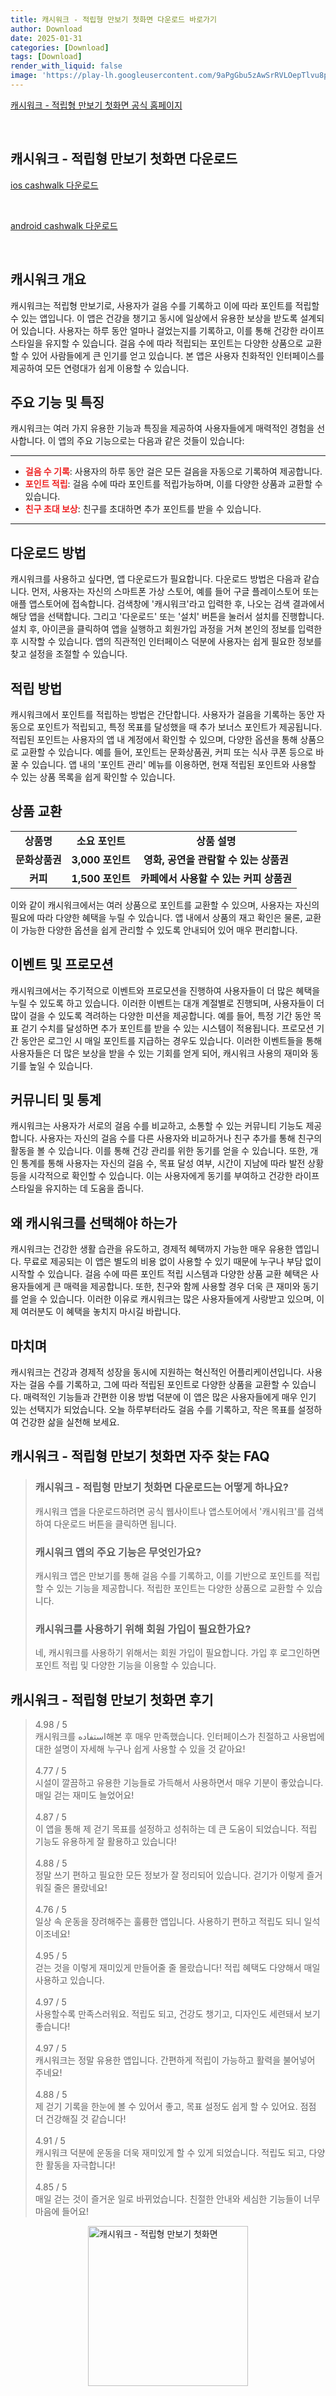 ```yaml
---
title: 캐시워크 - 적립형 만보기 첫화면 다운로드 바로가기
author: Download
date: 2025-01-31
categories: [Download]
tags: [Download]
render_with_liquid: false
image: 'https://play-lh.googleusercontent.com/9aPgGbu5zAwSrRVLOepTlvu8pFb7lY8riSM8A3R9fvtG1o-8H0nohyD_NB9N6lJP_7e-=s256-rw'
---
```

<p><a class='click-button' title='캐시워크 - 적립형 만보기 첫화면' href='https://cashwalk.com/' rel='nofollow'>캐시워크 - 적립형 만보기 첫화면 공식 홈페이지</a></p><br>
<h2 id='캐시워크 - 적립형 만보기 첫화면_다운로드'>캐시워크 - 적립형 만보기 첫화면 다운로드</h2>
<p><a class="click-button ios" title="cashwalk 다운로드" href="https://apps.apple.com/kr/app/%EC%BA%90%EC%8B%9C%EC%9B%8C%ED%81%AC-%EB%8F%88-%EB%B2%84%EB%8A%94-%EB%A7%8C%EB%B3%B4%EA%B8%B0/id1220307907" rel="nofollow">ios cashwalk 다운로드</a></p><br>
<p><a class="click-button android" title="cashwalk 다운로드" href="https://play.google.comhttps://play.google.com/store/apps/details?id=com.cashwalk.cashwalk" rel="nofollow">android cashwalk 다운로드</a></p><br>


<h2 id='캐시워크 개요'>캐시워크 개요</h2>

<p>캐시워크는 적립형 만보기로, 사용자가 걸음 수를 기록하고 이에 따라 포인트를 적립할 수 있는 앱입니다. 이 앱은 건강을 챙기고 동시에 일상에서 유용한 보상을 받도록 설계되어 있습니다. 사용자는 하루 동안 얼마나 걸었는지를 기록하고, 이를 통해 건강한 라이프스타일을 유지할 수 있습니다. 걸음 수에 따라 적립되는 포인트는 다양한 상품으로 교환할 수 있어 사람들에게 큰 인기를 얻고 있습니다. 본 앱은 사용자 친화적인 인터페이스를 제공하여 모든 연령대가 쉽게 이용할 수 있습니다.</p>

<h2 id='주요 기능 및 특징'>주요 기능 및 특징</h2>

<p>캐시워크는 여러 가지 유용한 기능과 특징을 제공하여 사용자들에게 매력적인 경험을 선사합니다. 이 앱의 주요 기능으로는 다음과 같은 것들이 있습니다:</p>

<hr />

<ul>
    <li><b><span style="color: #ee2323;">걸음 수 기록</span></b>: 사용자의 하루 동안 걸은 모든 걸음을 자동으로 기록하여 제공합니다.</li>
    <li><b><span style="color: #ee2323;">포인트 적립</span></b>: 걸음 수에 따라 포인트를 적립가능하며, 이를 다양한 상품과 교환할 수 있습니다.</li>
    <li><b><span style="color: #ee2323;">친구 초대 보상</span></b>: 친구를 초대하면 추가 포인트를 받을 수 있습니다.</li>
</ul>

<hr />

<h2 id='다운로드 방법'>다운로드 방법</h2>

<p>캐시워크를 사용하고 싶다면, 앱 다운로드가 필요합니다. 다운로드 방법은 다음과 같습니다. 먼저, 사용자는 자신의 스마트폰 가상 스토어, 예를 들어 구글 플레이스토어 또는 애플 앱스토어에 접속합니다. 검색창에 '캐시워크'라고 입력한 후, 나오는 검색 결과에서 해당 앱을 선택합니다. 그리고 '다운로드' 또는 '설치' 버튼을 눌러서 설치를 진행합니다. 설치 후, 아이콘을 클릭하여 앱을 실행하고 회원가입 과정을 거쳐 본인의 정보를 입력한 후 시작할 수 있습니다. 앱의 직관적인 인터페이스 덕분에 사용자는 쉽게 필요한 정보를 찾고 설정을 조절할 수 있습니다.</p>

<h2 id='적립 방법'>적립 방법</h2>

<p>캐시워크에서 포인트를 적립하는 방법은 간단합니다. 사용자가 걸음을 기록하는 동안 자동으로 포인트가 적립되고, 특정 목표를 달성했을 때 추가 보너스 포인트가 제공됩니다. 적립된 포인트는 사용자의 앱 내 계정에서 확인할 수 있으며, 다양한 옵션을 통해 상품으로 교환할 수 있습니다. 예를 들어, 포인트는 문화상품권, 커피 또는 식사 쿠폰 등으로 바꿀 수 있습니다. 앱 내의 '포인트 관리' 메뉴를 이용하면, 현재 적립된 포인트와 사용할 수 있는 상품 목록을 쉽게 확인할 수 있습니다.</p>

<h2 id='상품 교환'>상품 교환</h2>

<table>
    <tr>
        <td style="text-align: center; height: 17px;"><b>상품명</b></td>
        <td style="text-align: center; height: 17px;"><b>소요 포인트</b></td>
        <td style="text-align: center; height: 17px;"><b>상품 설명</b></td>
    </tr>
    <tr>
        <td style="text-align: center; height: 17px;"><b>문화상품권</b></td>
        <td style="text-align: center; height: 17px;"><b>3,000 포인트</b></td>
        <td style="text-align: center; height: 17px;"><b>영화, 공연을 관람할 수 있는 상품권</b></td>
    </tr>
    <tr>
        <td style="text-align: center; height: 17px;"><b>커피</b></td>
        <td style="text-align: center; height: 17px;"><b>1,500 포인트</b></td>
        <td style="text-align: center; height: 17px;"><b>카페에서 사용할 수 있는 커피 상품권</b></td>
    </tr>
</table>

<p>이와 같이 캐시워크에서는 여러 상품으로 포인트를 교환할 수 있으며, 사용자는 자신의 필요에 따라 다양한 혜택을 누릴 수 있습니다. 앱 내에서 상품의 재고 확인은 물론, 교환이 가능한 다양한 옵션을 쉽게 관리할 수 있도록 안내되어 있어 매우 편리합니다.</p>

<h2 id='이벤트 및 프로모션'>이벤트 및 프로모션</h2>

<p>캐시워크에서는 주기적으로 이벤트와 프로모션을 진행하여 사용자들이 더 많은 혜택을 누릴 수 있도록 하고 있습니다. 이러한 이벤트는 대개 계절별로 진행되며, 사용자들이 더 많이 걸을 수 있도록 격려하는 다양한 미션을 제공합니다. 예를 들어, 특정 기간 동안 목표 걷기 수치를 달성하면 추가 포인트를 받을 수 있는 시스템이 적용됩니다. 프로모션 기간 동안은 로그인 시 매일 포인트를 지급하는 경우도 있습니다. 이러한 이벤트들을 통해 사용자들은 더 많은 보상을 받을 수 있는 기회를 얻게 되어, 캐시워크 사용의 재미와 동기를 높일 수 있습니다.</p>

<h2 id='커뮤니티 및 통계'>커뮤니티 및 통계</h2>

<p>캐시워크는 사용자가 서로의 걸음 수를 비교하고, 소통할 수 있는 커뮤니티 기능도 제공합니다. 사용자는 자신의 걸음 수를 다른 사용자와 비교하거나 친구 추가를 통해 친구의 활동을 볼 수 있습니다. 이를 통해 건강 관리를 위한 동기를 얻을 수 있습니다. 또한, 개인 통계를 통해 사용자는 자신의 걸음 수, 목표 달성 여부, 시간이 지남에 따라 발전 상황 등을 시각적으로 확인할 수 있습니다. 이는 사용자에게 동기를 부여하고 건강한 라이프스타일을 유지하는 데 도움을 줍니다.</p>

<h2 id='왜 캐시워크를 선택해야 하는가'>왜 캐시워크를 선택해야 하는가</h2>

<p>캐시워크는 건강한 생활 습관을 유도하고, 경제적 혜택까지 가능한 매우 유용한 앱입니다. 무료로 제공되는 이 앱은 별도의 비용 없이 사용할 수 있기 때문에 누구나 부담 없이 시작할 수 있습니다. 걸음 수에 따른 포인트 적립 시스템과 다양한 상품 교환 혜택은 사용자들에게 큰 매력을 제공합니다. 또한, 친구와 함께 사용할 경우 더욱 큰 재미와 동기를 얻을 수 있습니다. 이러한 이유로 캐시워크는 많은 사용자들에게 사랑받고 있으며, 이제 여러분도 이 혜택을 놓치지 마시길 바랍니다.</p>

<h2 id='마치며'>마치며</h2>

<p>캐시워크는 건강과 경제적 성장을 동시에 지원하는 혁신적인 어플리케이션입니다. 사용자는 걸음 수를 기록하고, 그에 따라 적립된 포인트로 다양한 상품을 교환할 수 있습니다. 매력적인 기능들과 간편한 이용 방법 덕분에 이 앱은 많은 사용자들에게 매우 인기 있는 선택지가 되었습니다. 오늘 하루부터라도 걸음 수를 기록하고, 작은 목표를 설정하여 건강한 삶을 실천해 보세요.</p>


<h2 id='캐시워크 - 적립형 만보기 첫화면_자주_찾는_FAQ'>캐시워크 - 적립형 만보기 첫화면 자주 찾는 FAQ</h2>
<div itemscope="" itemtype="https://schema.org/FAQPage"> <blockquote> <div itemscope="" itemprop="mainEntity" itemtype="https://schema.org/Question"> <h3 itemprop="name">캐시워크 - 적립형 만보기 첫화면 다운로드는 어떻게 하나요?</h3> <div itemscope="" itemprop="acceptedAnswer" itemtype="https://schema.org/Answer"> <span itemprop="text"> <p>캐시워크 앱을 다운로드하려면 공식 웹사이트나 앱스토어에서 '캐시워크'를 검색하여 다운로드 버튼을 클릭하면 됩니다.</p> </span> </div> </div> <div itemscope="" itemprop="mainEntity" itemtype="https://schema.org/Question"> <h3 itemprop="name">캐시워크 앱의 주요 기능은 무엇인가요?</h3> <div itemscope="" itemprop="acceptedAnswer" itemtype="https://schema.org/Answer"> <span itemprop="text"> <p>캐시워크 앱은 만보기를 통해 걸음 수를 기록하고, 이를 기반으로 포인트를 적립할 수 있는 기능을 제공합니다. 적립한 포인트는 다양한 상품으로 교환할 수 있습니다.</p> </span> </div> </div> <div itemscope="" itemprop="mainEntity" itemtype="https://schema.org/Question"> <h3 itemprop="name">캐시워크를 사용하기 위해 회원 가입이 필요한가요?</h3> <div itemscope="" itemprop="acceptedAnswer" itemtype="https://schema.org/Answer"> <span itemprop="text"> <p>네, 캐시워크를 사용하기 위해서는 회원 가입이 필요합니다. 가입 후 로그인하면 포인트 적립 및 다양한 기능을 이용할 수 있습니다.</p> </span> </div> </div> </blockquote> </div>
<h2 id='캐시워크 - 적립형 만보기 첫화면_후기'>캐시워크 - 적립형 만보기 첫화면 후기</h2>
<div itemscope itemtype="https://schema.org/Product">
  <blockquote>
  <div itemprop="review" itemscope itemtype="https://schema.org/Review">
      <div itemprop="reviewRating" itemscope itemtype="https://schema.org/Rating"> <span itemprop="ratingValue">4.98</span> / <span itemprop="bestRating">5</span> </div>
      <span itemprop="reviewBody">캐시워크를 استفاده해본 후 매우 만족했습니다. 인터페이스가 친절하고 사용법에 대한 설명이 자세해 누구나 쉽게 사용할 수 있을 것 같아요!</span>
  </div>
  <br>
  <div itemprop="review" itemscope itemtype="https://schema.org/Review">
      <div itemprop="reviewRating" itemscope itemtype="https://schema.org/Rating"> <span itemprop="ratingValue">4.77</span> / <span itemprop="bestRating">5</span> </div>
      <span itemprop="reviewBody">시설이 깔끔하고 유용한 기능들로 가득해서 사용하면서 매우 기분이 좋았습니다. 매일 걷는 재미도 늘었어요!</span>
  </div>
  <br>
  <div itemprop="review" itemscope itemtype="https://schema.org/Review">
      <div itemprop="reviewRating" itemscope itemtype="https://schema.org/Rating"> <span itemprop="ratingValue">4.87</span> / <span itemprop="bestRating">5</span> </div>
      <span itemprop="reviewBody">이 앱을 통해 제 걷기 목표를 설정하고 성취하는 데 큰 도움이 되었습니다. 적립 기능도 유용하게 잘 활용하고 있습니다!</span>
  </div>
  <br>
  <div itemprop="review" itemscope itemtype="https://schema.org/Review">
      <div itemprop="reviewRating" itemscope itemtype="Rating"> <span itemprop="ratingValue">4.88</span> / <span itemprop="bestRating">5</span> </div>
      <span itemprop="reviewBody">정말 쓰기 편하고 필요한 모든 정보가 잘 정리되어 있습니다. 걷기가 이렇게 즐거워질 줄은 몰랐네요!</span>
  </div>
  <br>
  <div itemprop="review" itemscope itemtype="https://schema.org/Review">
      <div itemprop="reviewRating" itemscope itemtype="Rating"> <span itemprop="ratingValue">4.76</span> / <span itemprop="bestRating">5</span> </div>
      <span itemprop="reviewBody">일상 속 운동을 장려해주는 훌륭한 앱입니다. 사용하기 편하고 적립도 되니 일석이조네요!</span>
  </div>
  <br>
  <div itemprop="review" itemscope itemtype="https://schema.org/Review">
      <div itemprop="reviewRating" itemscope itemtype="Rating"> <span itemprop="ratingValue">4.95</span> / <span itemprop="bestRating">5</span> </div>
      <span itemprop="reviewBody">걷는 것을 이렇게 재미있게 만들어줄 줄 몰랐습니다! 적립 혜택도 다양해서 매일 사용하고 있습니다.</span>
  </div>
  <br>
  <div itemprop="review" itemscope itemtype="https://schema.org/Review">
      <div itemprop="reviewRating" itemscope itemtype="Rating"> <span itemprop="ratingValue">4.97</span> / <span itemprop="bestRating">5</span> </div>
      <span itemprop="reviewBody">사용할수록 만족스러워요. 적립도 되고, 건강도 챙기고, 디자인도 세련돼서 보기 좋습니다!</span>
  </div>
  <br>
  <div itemprop="review" itemscope itemtype="https://schema.org/Review">
      <div itemprop="reviewRating" itemscope itemtype="Rating"> <span itemprop="ratingValue">4.97</span> / <span itemprop="bestRating">5</span> </div>
      <span itemprop="reviewBody">캐시워크는 정말 유용한 앱입니다. 간편하게 적립이 가능하고 활력을 불어넣어 주네요!</span>
  </div>
  <br>
  <div itemprop="review" itemscope itemtype="https://schema.org/Review">
      <div itemprop="reviewRating" itemscope itemtype="Rating"> <span itemprop="ratingValue">4.88</span> / <span itemprop="bestRating">5</span> </div>
      <span itemprop="reviewBody">제 걷기 기록을 한눈에 볼 수 있어서 좋고, 목표 설정도 쉽게 할 수 있어요. 점점 더 건강해질 것 같습니다!</span>
  </div>
  <br>
  <div itemprop="review" itemscope itemtype="https://schema.org/Review">
      <div itemprop="reviewRating" itemscope itemtype="Rating"> <span itemprop="ratingValue">4.91</span> / <span itemprop="bestRating">5</span> </div>
      <span itemprop="reviewBody">캐시워크 덕분에 운동을 더욱 재미있게 할 수 있게 되었습니다. 적립도 되고, 다양한 활동을 자극합니다!</span>
  </div>
  <br>
  <div itemprop="review" itemscope itemtype="https://schema.org/Review">
      <div itemprop="reviewRating" itemscope itemtype="Rating"> <span itemprop="ratingValue">4.85</span> / <span itemprop="bestRating">5</span> </div>
      <span itemprop="reviewBody">매일 걷는 것이 즐거운 일로 바뀌었습니다. 친절한 안내와 세심한 기능들이 너무 마음에 들어요!</span>
  </div>
  </blockquote>
</div>
<figure class="image" style="display: flex; justify-content: center; align-items: center; margin: 0;"><img src="https://play-lh.googleusercontent.com/9aPgGbu5zAwSrRVLOepTlvu8pFb7lY8riSM8A3R9fvtG1o-8H0nohyD_NB9N6lJP_7e-=s256-rw" alt="캐시워크 - 적립형 만보기 첫화면" width="256" height="256" style="max-width: 100%; height: auto;"></figure>